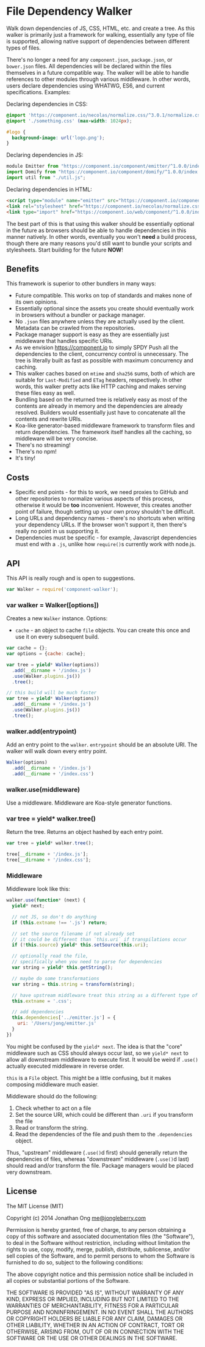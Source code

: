 
# File Dependency Walker

Walk down dependencies of JS, CSS, HTML, etc. and create a tree.
As this walker is primarily just a framework for walking,
essentially any type of file is supported,
allowing native support of dependencies between different types of files.

There's no longer a need for any `component.json`, `package.json`, or `bower.json` files.
All dependencies will be declared within the files themselves in a future compatible way.
The walker will be able to handle references to other modules through various middleware.
In other words, users declare dependencies using WHATWG, ES6, and current specifications.
Examples:

Declaring dependencies in CSS:

```css
@import 'https://component.io/necolas/normalize.css/^3.0.1/normalize.css';
@import './something.css' (max-width: 1024px);

#logo {
  background-image: url('logo.png');
}
```

Declaring dependencies in JS:

```js
module Emitter from "https://component.io/component/emitter/^1.0.0/index.js";
import Domify from "https://component.io/component/domify/^1.0.0/index.js";
import util from "./util.js";
```

Declaring dependencies in HTML:

```html
<script type="module" name="emitter" src="https://component.io/component/emitter/^1.0.0/index.js"></script>
<link rel="stylesheet" href="https://component.io/necolas/normalize.css/^3.0.1/normalize.css">
<link type="import" href="https://component.io/web/component/^1.0.0/index.html">
```

The best part of this is that using this walker should be essentially optional in the future as browsers should be able to handle dependencies in this manner natively.
In other words, eventually you won't __need__ a build process, though there are many reasons you'd still want to bundle your scripts and stylesheets.
Start building for the future __NOW__!

## Benefits

This framework is superior to other bundlers in many ways:

- Future compatible. This works on top of standards and makes none of its own opinions.
- Essentially optional since the assets you create should eventually work in browsers without a bundler or package manager.
- No `.json` files anywhere unless they are actually used by the client. Metadata can be crawled from the repositories.
- Package manager support is easy as they are essentially just middleware that handles specific URIs.
- As we envision https://component.io to simply SPDY Push all the dependencies to the client, concurrency control is unnecessary. The tree is literally built as fast as possible with maximum concurrency and caching.
- This walker caches based on `mtime` and `sha256` sums, both of which are suitable for `Last-Modified` and `ETag` headers, respectively. In other words, this walker pretty acts like HTTP caching and makes serving these files easy as well.
- Bundling based on the returned tree is relatively easy as most of the contents are already in memory and the dependencies are already resolved. Builders would essentially just have to concatenate all the contents and rewrite URIs.
- Koa-like generator-based middleware framework to transform files and return dependencies. The framework itself handles all the caching, so middleware will be very concise.
- There's no streaming!
- There's no npm!
- It's tiny!

## Costs

- Specific end points - for this to work, we need proxies to GitHub and other repositories to normalize various aspects of this process, otherwise it would be __too__ inconvenient. However, this creates another point of failure, though setting up your own proxy shouldn't be difficult.
- Long URLs and dependency names - there's no shortcuts when writing your dependency URLs. If the browser won't support it, then there's really no point in us supporting it.
- Dependencies must be specific - for example, Javascript dependencies must end with a `.js`, unlike how `require()`s currently work with node.js.

## API

This API is really rough and is open to suggestions.

```js
var Walker = require('component-walker');
```

### var walker = Walker([options])

Creates a new `Walker` instance. Options:

- `cache` - an object to cache `file` objects. You can create this once and use it on every subsequent build.

```js
var cache = {};
var options = {cache: cache};

var tree = yield* Walker(options))
  .add(__dirname + '/index.js')
  .use(Walker.plugins.js())
  .tree();

// this build will be much faster
var tree = yield* Walker(options))
  .add(__dirname + '/index.js')
  .use(Walker.plugins.js())
  .tree();
```

### walker.add(entrypoint)

Add an entry point to the `walker`. `entrypoint` should be an absolute URI. The walker will walk down every entry point.

```js
Walker(options)
  .add(__dirname + '/index.js')
  .add(__dirname + '/index.css')
```

### walker.use(middleware)

Use a middleware. Middleware are Koa-style generator functions.

### var tree = yield* walker.tree()

Return the tree. Returns an object hashed by each entry point.

```js
var tree = yield* walker.tree();

tree[__dirname + '/index.js'];
tree[__dirname + '/index.css'];
```

### Middleware

Middleware look like this:

```js
walker.use(function* (next) {
  yield* next;

  // not JS, so don't do anything
  if (this.extname !== '.js') return;

  // set the source filename if not already set
  // it could be different than `this.uri` if transpilations occur
  if (!this.source) yield* this.setSource(this.uri);

  // optionally read the file,
  // specifically when you need to parse for dependencies
  var string = yield* this.getString();

  // maybe do some transformations
  var string = this.string = transform(string);

  // have upstream middleware treat this string as a different type of file
  this.extname = '.css';

  // add dependencies
  this.dependencies['../emitter.js'] = {
    uri: '/Users/jong/emitter.js'
  }
})
```

You might be confused by the `yield* next`.
The idea is that the "core" middleware such as CSS should always occur last,
so we `yield* next` to allow all downstream middleware to execute first.
It would be weird if `.use()` actually executed middleware in reverse order.

`this` is a `File` object. This might be a little confusing, but it makes composing middleware much easier.

Middleware should do the following:

1. Check whether to act on a file
2. Set the source URI, which could be different than `.uri` if you transform the file
3. Read or transform the string.
4. Read the dependencies of the file and push them to the `.dependencies` object.

Thus, "upstream" middleware (`.use()`d first) should generally return the dependencies of files, whereas "downstream" middleware (`.use()`d last) should read and/or transform the file. Package managers would be placed very downstream.

## License

The MIT License (MIT)

Copyright (c) 2014 Jonathan Ong me@jongleberry.com

Permission is hereby granted, free of charge, to any person obtaining a copy
of this software and associated documentation files (the "Software"), to deal
in the Software without restriction, including without limitation the rights
to use, copy, modify, merge, publish, distribute, sublicense, and/or sell
copies of the Software, and to permit persons to whom the Software is
furnished to do so, subject to the following conditions:

The above copyright notice and this permission notice shall be included in
all copies or substantial portions of the Software.

THE SOFTWARE IS PROVIDED "AS IS", WITHOUT WARRANTY OF ANY KIND, EXPRESS OR
IMPLIED, INCLUDING BUT NOT LIMITED TO THE WARRANTIES OF MERCHANTABILITY,
FITNESS FOR A PARTICULAR PURPOSE AND NONINFRINGEMENT. IN NO EVENT SHALL THE
AUTHORS OR COPYRIGHT HOLDERS BE LIABLE FOR ANY CLAIM, DAMAGES OR OTHER
LIABILITY, WHETHER IN AN ACTION OF CONTRACT, TORT OR OTHERWISE, ARISING FROM,
OUT OF OR IN CONNECTION WITH THE SOFTWARE OR THE USE OR OTHER DEALINGS IN
THE SOFTWARE.
